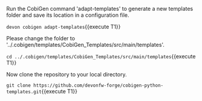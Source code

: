 

Run the CobiGen command 'adapt-templates' to generate a new templates folder and save its location in a configuration file.

`devon cobigen adapt-templates`{{execute T1}}




Please change the folder to &#39;../.cobigen/templates/CobiGen_Templates/src/main/templates&#39;.

`cd ../.cobigen/templates/CobiGen_Templates/src/main/templates`{{execute T1}}



Now clone the repository to your local directory.

`git clone https://github.com/devonfw-forge/cobigen-python-templates.git`{{execute T1}}

